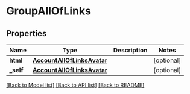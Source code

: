 # GroupAllOfLinks

## Properties
Name | Type | Description | Notes
------------ | ------------- | ------------- | -------------
**html** | [**AccountAllOfLinksAvatar**](AccountAllOfLinksAvatar.md) |  | [optional] 
**_self** | [**AccountAllOfLinksAvatar**](AccountAllOfLinksAvatar.md) |  | [optional] 

[[Back to Model list]](../README.md#documentation-for-models) [[Back to API list]](../README.md#documentation-for-api-endpoints) [[Back to README]](../README.md)



